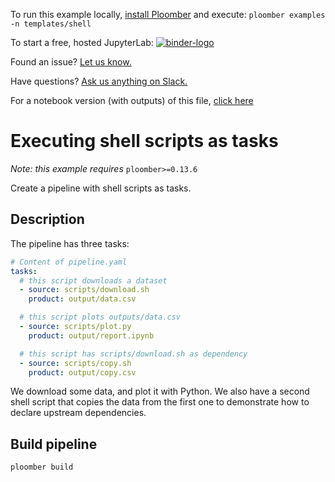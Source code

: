 <!-- start header -->
To run this example locally, [install Ploomber](https://docs.ploomber.io/en/latest/get-started/quick-start.html) and execute: `ploomber examples -n templates/shell`

To start a free, hosted JupyterLab: [![binder-logo](https://raw.githubusercontent.com/ploomber/projects/master/_static/open-in-jupyterlab.svg)](https://binder.ploomber.io/v2/gh/ploomber/binder-env/main?urlpath=git-pull%3Frepo%3Dhttps%253A%252F%252Fgithub.com%252Fploomber%252Fprojects%26urlpath%3Dlab%252Ftree%252Fprojects%252Ftemplates/shell%252FREADME.ipynb%26branch%3Dmaster)

Found an issue? [Let us know.](https://github.com/ploomber/projects/issues/new?title=templates/shell%20issue)

Have questions? [Ask us anything on Slack.](https://ploomber.io/community/)

For a notebook version (with outputs) of this file, [click here](https://github.com/ploomber/projects/blob/master/templates/shell/README.ipynb)
<!-- end header -->



# Executing shell scripts as tasks

*Note: this example requires* `ploomber>=0.13.6`

<!-- start description -->
Create a pipeline with shell scripts as tasks.
<!-- end description -->

## Description

The pipeline has three tasks:

<!-- #md -->
```yaml
# Content of pipeline.yaml
tasks:
  # this script downloads a dataset
  - source: scripts/download.sh
    product: output/data.csv

  # this script plots outputs/data.csv
  - source: scripts/plot.py
    product: output/report.ipynb

  # this script has scripts/download.sh as dependency
  - source: scripts/copy.sh
    product: output/copy.csv
```
<!-- #endmd -->

We download some data, and plot it with Python. We also have a second
shell script that copies the data from the first one to demonstrate how to
declare upstream dependencies.

## Build pipeline

```bash
ploomber build
```
